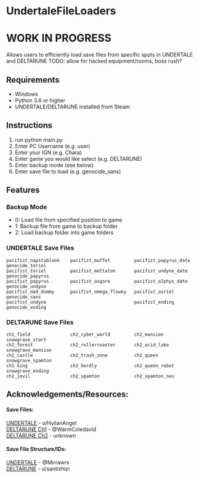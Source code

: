 # UndertaleFileLoaders

# WORK IN PROGRESS 

Allows users to efficiently load save files from specific spots in UNDERTALE and DELTARUNE
TODO: allow for hacked equipment/rooms, boss rush?

## Requirements
- Windows
- Python 3.6 or higher
- UNDERTALE/DELTARUNE installed from Steam 

## Instructions
1. run python main.py
2. Enter PC Username (e.g. user)
3. Enter your IGN (e.g. Chara)
4. Enter game you would like select (e.g. DELTARUNE)
5. Enter backup mode (see below) 
6. Enter save file to load (e.g. genocide_sans)

## Features

### Backup Mode
- 0: Load file from specified position to game 
- 1: Backup file from game to backup folder
- 2: Load backup folder into game folders

### UNDERTALE Save Files
```
pacifist_napstablook    pacifist_muffet         pacifist_papyrus_date   genocide_toriel
pacifist_toriel         pacifist_mettaton       pacifist_undyne_date    genocide_papyrus
pacifist_papyrus        pacifist_asgore         pacifist_alphys_date    genocide_undyne
pacifist_mad_dummy      pacifist_omega_flowey   pacifist_asriel         genocide_sans
pacifist_undyne                                 pacifist_ending         genocide_ending
```
### DELTARUNE Save Files
```
ch1_field               ch2_cyber_world         ch2_mansion             snowgrave_start
ch1_forest              ch2_rollercoaster       ch2_acid_lake           snowgrave_mansion
ch1_castle              ch2_trash_zone          ch2_queen               snowgrave_spamton
ch1_king                ch2_berdly              ch2_queen_robot         snowgrave_ending
ch1_jevil               ch2_spamton             ch2_spamton_neo
```

## Acknowledgements/Resources:

#### Save Files:
[UNDERTALE](https://www.reddit.com/r/Undertale/comments/3szvui/my_undertale_save_files/) - u/HylianAngel  
[DELTARUNE Ch1](https://gamejolt.com/get/build?game=402285&build=679262) - @WarmColedavid  
[DELTARUNE Ch2](https://libredd.it/r/Deltarune/comments/pqx6y7/my_save_files_from_deltarune_chapter_2_theres/) - unknown

#### Save File Structure/IDs:
[UNDERTALE](https://pcy.ulyssis.be/undertale/) - @Mirrawrs  
[DELTARUNE](https://www.reddit.com/r/Underminers/comments/pw8xv3/dr_ch12_datamining_lists_items_encounters/?utm_source=share&utm_medium=ios_app&utm_name=iossmf) - u/santizhizi
